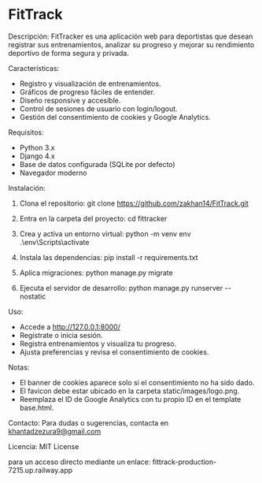# FitTrack

Descripción:
FitTracker es una aplicación web para deportistas que desean registrar sus entrenamientos, analizar su progreso y mejorar su rendimiento deportivo de forma segura y privada.

Características:
- Registro y visualización de entrenamientos.
- Gráficos de progreso fáciles de entender.
- Diseño responsive y accesible.
- Control de sesiones de usuario con login/logout.
- Gestión del consentimiento de cookies y Google Analytics.

Requisitos:
- Python 3.x
- Django 4.x
- Base de datos configurada (SQLite por defecto)
- Navegador moderno

Instalación:
1. Clona el repositorio:
   git clone <https://github.com/zakhan14/FitTrack.git>

2. Entra en la carpeta del proyecto:
   cd fittracker

3. Crea y activa un entorno virtual:
   python -m venv env
   .\env\Scripts\activate

4. Instala las dependencias:
   pip install -r requirements.txt

5. Aplica migraciones:
   python manage.py migrate

6. Ejecuta el servidor de desarrollo:
   python manage.py runserver --nostatic

   

Uso:
- Accede a http://127.0.0.1:8000/
- Regístrate o inicia sesión.
- Registra entrenamientos y visualiza tu progreso.
- Ajusta preferencias y revisa el consentimiento de cookies.

Notas:
- El banner de cookies aparece solo si el consentimiento no ha sido dado.
- El favicon debe estar ubicado en la carpeta static/images/logo.png.
- Reemplaza el ID de Google Analytics con tu propio ID en el template base.html.

Contacto:
Para dudas o sugerencias, contacta en khantadzezura9@gmail.com

Licencia:
MIT License

para un acceso directo mediante un enlace:
fittrack-production-7215.up.railway.app